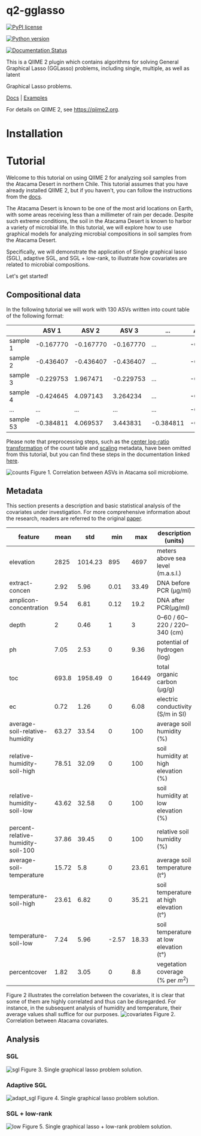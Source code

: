 # q2-gglasso


[![PyPI license](https://img.shields.io/pypi/l/gglasso.svg)](https://pypi.python.org/pypi/gglasso/)

[![Python version](https://img.shields.io/badge/python-3.6%20%7C%203.7%20%7C%203.8%20%7C%203.9-blue)](https://www.python.org/)

[![Documentation Status](https://readthedocs.org/projects/gglasso/badge/?version=latest)](http://gglasso.readthedocs.io/?badge=latest)


This is a QIIME 2 plugin which contains algorithms for solving General Graphical Lasso (GGLasso) problems, including single, multiple, as well as latent 

Graphical Lasso problems. <br>


[Docs](https://gglasso.readthedocs.io/en/latest/) | [Examples](https://gglasso.readthedocs.io/en/latest/auto_examples/index.html)


For details on QIIME 2, see https://qiime2.org.


# Installation


# Tutorial
Welcome to this tutorial on using QIIME 2 for analyzing soil samples from the Atacama Desert in 
northern Chile. This tutorial assumes that you have already installed QIIME 2, but if you 
haven't, you can follow the instructions from the [docs](https://docs.qiime2.org/2022.11/install/).

The Atacama Desert is known to be one of the most arid locations on Earth, with some areas receiving 
less than a millimeter of rain per decade. Despite such extreme conditions, the soil in the Atacama Desert 
is known to harbor a variety of microbial life. In this tutorial, we will explore how to use 
graphical models for analyzing microbial compositions in soil samples from the Atacama Desert.

Specifically, we will demonstrate the application of Single graphical lasso (SGL), adaptive 
SGL, and SGL + low-rank, to illustrate how covariates are related to microbial compositions.

Let's get started!

## Compositional data
In the following tutorial we will work with 130 ASVs written into count table of the following 
format:

|           | ASV 1     | ASV 2     | ASV 3     | ...       | ASV 130   |
|-----------|-----------|-----------|-----------|-----------|-----------|
| sample 1  | -0.167770 | -0.167770 | -0.167770 | ...       | -0.167770 |
| sample 2  | -0.436407 | -0.436407 | -0.436407 | ...       | -0.436407 |
| sample 3  | -0.229753 | 1.967471  | -0.229753 | ...       | -0.229753 |
| sample 4  | -0.424645 | 4.097143  | 3.264234  | ...       | -0.424645 |
| ...       | ...       | ...       | ...       | ...       | -0.353991 |
| sample 53 | -0.384811 | 4.069537  | 3.443831  | -0.384811 | -0.384811 |  

Please note that preprocessing steps, such as the [center log-ratio transformation](https://en.wikipedia.org/wiki/Compositional_data#:~:text=in%20the%20simplex.-,Center%20logratio%20transform,-%5Bedit%5D) 
of the count table and [scaling](https://en.wikipedia.org/wiki/Feature_scaling) metadata, have 
been omitted from this tutorial, but you can find these steps in the documentation linked [here](https://github.com/Vlasovets/atacama-soil-microbiome-tutorial/blob/main/python/tutorial.ipynb).

![counts](./example/atacama/plots/asv_correlation.png)
Figure 1. Correlation between ASVs in Atacama soil microbiome.

## Metadata
This section presents a description and basic statistical analysis of the covariates 
under investigation. For more comprehensive information about 
the research, readers are referred to the original [paper](https://www.frontiersin.org/articles/10.3389/fmicb.2021.794743/full).


| feature                            | mean  | std     | min  | max   | description (units)                     |  
|------------------------------------|-------|---------|------|-------|-----------------------------------------|
| elevation                          | 2825  | 1014.23 | 895  | 4697  | meters above sea level (m.a.s.l.)       |
| extract-concen                     | 2.92  | 5.96    | 0.01 | 33.49 | DNA before PCR (µg/ml)                  |
| amplicon-concentration             | 9.54  | 6.81    | 0.12 | 19.2  | DNA after PCR(µg/ml)                    |
| depth                              | 2     | 0.46    | 1    | 3     | 0–60 / 60–220 / 220–340 (cm)            |
| ph                                 | 7.05  | 2.53    | 0    | 9.36  | potential of hydrogen (log)             |
| toc                                | 693.8 | 1958.49 | 0    | 16449 | total organic carbon (μg/g)             |
| ec                                 | 0.72  | 1.26    | 0    | 6.08  | electric conductivity (S/m in SI)       |
| average-soil-relative-humidity     | 63.27 | 33.54   | 0    | 100   | average soil humidity (%)               |
| relative-humidity-soil-high        | 78.51 | 32.09   | 0    | 100   | soil humidity at high elevation (%)     |
| relative-humidity-soil-low         | 43.62 | 32.58 | 0     | 100   | soil humidity at low elevation (%)      |
| percent-relative-humidity-soil-100 | 37.86 | 39.45 | 0     | 100   | relative soil humidity (%)              |
| average-soil-temperature           | 15.72 | 5.8   | 0     | 23.61 | average soil temperature (t°)           |
| temperature-soil-high              | 23.61 | 6.82  | 0     | 35.21 | soil temperature at high elevation (t°) |
| temperature-soil-low               | 7.24  | 5.96  | -2.57 | 18.33 | soil temperature at low elevation (t°)  |
| percentcover                       | 1.82  | 3.05  | 0     | 8.8   | vegetation coverage (% per $m^2$)       |

Figure 2 illustrates the correlation between the covariates, it is clear that some of them are 
highly correlated and thus can be disregarded.
For instance, in the subsequent analysis of humidity and temperature, their average values shall suffice for our purposes.
![covariates](./example/atacama/plots/covariates_correlation.png)
Figure 2. Correlation between Atacama covariates.

## Analysis
### SGL
![sgl](./example/atacama/plots/step_1.png)
Figure 3. Single graphical lasso problem solution.

### Adaptive SGL

![adapt_sgl](./example/atacama/plots/step_2.png)
Figure 4. Single graphical lasso problem solution.

### SGL + low-rank
![low](./example/atacama/plots/step_3.png)
Figure 5. Single graphical lasso + low-rank problem solution.
